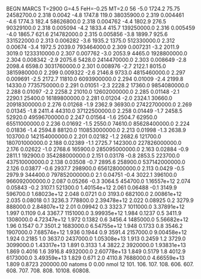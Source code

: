 BEGN
MARCS T=2900 G=4.5 FeH=-0.25 MT=2.0
                  56
-5.0 1724.2 75.75 24582700.0 2.318 0.0042 
-4.8 1747.8 119.0 38035900.0 2.319 0.004461 
-4.6 1774.3 182.4 58626800.0 2.318 0.004762 
-4.4 1802.9 276.5 90329100.0 2.318 0.005094 
-4.2 1833.4 415.7 139250000.0 2.316 0.005459 
-4.0 1865.7 621.6 214782000.0 2.315 0.005856 
-3.8 1899.7 925.6 331522000.0 2.313 0.006282 
-3.6 1935.2 1375.0 512330000.0 2.312 0.00674 
-3.4 1972.5 2039.0 793464000.0 2.309 0.007231 
-3.2 2011.9 3019.0 1233310000.0 2.307 0.007762 
-3.0 2053.9 4465.0 1928800000.0 2.304 0.008342 
-2.9 2075.6 5428.0 2414470000.0 2.303 0.008649 
-2.8 2098.4 6598.0 3031760000.0 2.301 0.008976 
-2.7 2122.1 8015.0 3815980000.0 2.299 0.009322 
-2.6 2146.8 9733.0 4815460000.0 2.297 0.009691 
-2.5 2172.7 11810.0 6093900000.0 2.294 0.01009 
-2.4 2199.8 14330.0 7735750000.0 2.291 0.01051 
-2.3 2228.2 17360.0 9854080000.0 2.288 0.01097 
-2.2 2258.2 21010.0 12602000000.0 2.285 0.01148 
-2.1 2290.1 25400.0 16189800000.0 2.281 0.01204 
-2.0 2324.1 30660.0 20918300000.0 2.276 0.01268 
-1.9 2362.9 36930.0 27422700000.0 2.269 0.01345 
-1.8 2411.4 44310.0 37122500000.0 2.258 0.01449 
-1.7 2458.5 52920.0 49596700000.0 2.247 0.01564 
-1.6 2504.7 62950.0 65511000000.0 2.236 0.01692 
-1.5 2550.0 74610.0 85628400000.0 2.224 0.01836 
-1.4 2594.8 88120.0 110853000000.0 2.213 0.01998 
-1.3 2638.9 103700.0 142154000000.0 2.201 0.02182 
-1.2 2682.6 121700.0 180701000000.0 2.188 0.02389 
-1.1 2725.7 142300.0 227826000000.0 2.176 0.02622 
-1.0 2768.6 165900.0 285095000000.0 2.163 0.02884 
-0.9 2811.1 192900.0 354288000000.0 2.151 0.03178 
-0.8 2853.5 223700.0 437510000000.0 2.138 0.03508 
-0.7 2895.6 258900.0 537142000000.0 2.126 0.03877 
-0.6 2937.7 298900.0 656128000000.0 2.113 0.0429 
-0.5 2979.9 344400.0 797852000000.0 2.1 0.04751 
-0.4 3022.1 396100.0 966092000000.0 2.087 0.05266 
-0.3 3064.5 454700.0 1.16557e+12 2.074 0.05843 
-0.2 3107.1 521300.0 1.40154e+12 2.061 0.06488 
-0.1 3149.9 596700.0 1.68023e+12 2.048 0.0721 
0.0 3193.0 682100.0 2.00861e+12 2.035 0.08018 
0.1 3236.3 778800.0 2.39478e+12 2.022 0.08925 
0.2 3279.9 888000.0 2.84807e+12 2.01 0.09942 
0.3 3323.7 1011000.0 3.37891e+12 1.997 0.1109 
0.4 3367.7 1151000.0 3.99935e+12 1.984 0.1237 
0.5 3411.9 1308000.0 4.72347e+12 1.972 0.1382 
0.6 3456.4 1485000.0 5.56682e+12 1.96 0.1547 
0.7 3501.2 1683000.0 6.54755e+12 1.948 0.1733 
0.8 3546.2 1907000.0 7.68574e+12 1.936 0.1944 
0.9 3591.4 2157000.0 9.00458e+12 1.924 0.2185 
1.0 3637.0 2437000.0 1.05308e+13 1.913 0.2459 
1.2 3729.0 3099000.0 1.43317e+13 1.891 0.3133 
1.4 3822.2 3920000.0 1.93831e+13 1.869 0.4016 
1.6 3916.8 4932000.0 2.60778e+13 1.849 0.5179 
1.8 4012.9 6173000.0 3.49359e+13 1.829 0.671 
2.0 4110.8 7688000.0 4.66559e+13 1.809 0.8723 
200000.00
natoms              0      0.00
nmol          12
          101.         106.       107.      108.         606.        607.        608.
          707.         708.       808.    10108.       60808.
